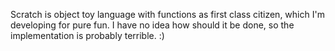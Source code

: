 Scratch is object toy language with functions as first class citizen, which I'm developing for pure fun. I have no idea how should it be done, so the implementation is probably terrible. :)
